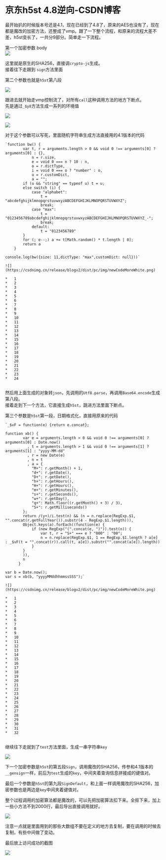 # 京东h5st 4.8逆向-CSDN博客
最开始扒的时候版本号还是4.1，现在已经到了4.8了，原来的AES也没有了，现在都是魔改的加密方法，还整成了vmp。跟了一下整个流程，和原来的流程大差不差，h5st变长了，一共分9部分。简单走一下流程。

第一个加密参数 body  
![](https://i-blog.csdnimg.cn/direct/c754a0fcab1341a4bf3afc7de39eb877.png)
  
这里就是原生的SHA256，直接调`crypto-js`生成。  
接着往下走跟到 `sign`方法里面

第二个参数也就是`h5st`第八段

![](https://i-blog.csdnimg.cn/direct/ec4297f68a7a4397aafdc193c859bc38.png)
  
跟进去就开始走vmp控制流了，对所有`call`这种调用方法的地方下断点。  
先是通过`_$y8`方法生成一系列的环境值

![](https://i-blog.csdnimg.cn/direct/a33009086ad5419fa7551e3e206050d5.png)

![](https://i-blog.csdnimg.cn/direct/1553fda2b60b4537a863f1a95ac7d892.png)
  
对于这个参数可以写死，里面随机字符串生成方法直接用的4.1版本的代码

```
`function bw() {
        var t, r = arguments.length > 0 && void 0 !== arguments[0] ? arguments[0] : {},
            n = r.size,
            e = void 0 === n ? 10 : n,
            o = r.dictType,
            i = void 0 === o ? "number" : o,
            u = r.customDict,
            a = "";
        if (u && "string" == typeof u) t = u;
        else switch (i) {
            case "alphabet":
                t = "abcdefghijklmnopqrstuvwxyzABCDEFGHIJKLMNOPQRSTUVWXYZ";
                break;
            case "max":
                t = "0123456789abcdefghijklmnopqrstuvwxyzABCDEFGHIJKLMNOPQRSTUVWXYZ_-";
                break;
            default:
                t = "0123456789"
        }
        for (; e--;) a += t[Math.random() * t.length | 0];
        return a
    }
    
console.log(bw({size: 11,dictType: "max",customDict: null}))` 

![](https://csdnimg.cn/release/blogv2/dist/pc/img/newCodeMoreWhite.png)

*   1
*   2
*   3
*   4
*   5
*   6
*   7
*   8
*   9
*   10
*   11
*   12
*   13
*   14
*   15
*   16
*   17
*   18
*   19
*   20
*   21
*   22
*   23
*   24


```

然后用上面生成的对象转`json`，先调用的`Utf8.parse`，再调用`Base64.encode`生成第八段。  
接着走到下一个方法，它直接生成`h5st`，跳进方法里面下断点。

第三个参数是`h5st`第一段，日期格式化，直接用原来的代码

```
`_$vF = function(e) {return e.concat};

function xb() {
        var e = arguments.length > 0 && void 0 !== arguments[0] ? arguments[0] : Date.now()
          , t = arguments.length > 1 && void 0 !== arguments[1] ? arguments[1] : "yyyy-MM-dd"
          , r = new Date(e)
          , n = t
          , a = {
            "M+": r.getMonth() + 1,
            "d+": r.getDate(),
            "D+": r.getDate(),
            "h+": r.getHours(),
            "H+": r.getHours(),
            "m+": r.getMinutes(),
            "s+": r.getSeconds(),
            "w+": r.getDay(),
            "q+": Math.floor((r.getMonth() + 3) / 3),
            "S+": r.getMilliseconds()
        };
        return /(y+)/i.test(n) && (n = n.replace(RegExp.$1, "".concat(r.getFullYear()).substr(4 - RegExp.$1.length))),
        Object.keys(a).forEach((function(e) {
            if (new RegExp("(".concat(e, ")")).test(n)) {
                var t, r = "S+" === e ? "000" : "00";
                n = n.replace(RegExp.$1, 1 == RegExp.$1.length ? a[e] : _$vF(t = "".concat(r)).call(t, a[e]).substr("".concat(a[e]).length))
            }
        }
        )),
        n
      }

var b = Date.now();
var s = xb(b, "yyyyMMddhhmmssSSS");` 

![](https://csdnimg.cn/release/blogv2/dist/pc/img/newCodeMoreWhite.png)

*   1
*   2
*   3
*   4
*   5
*   6
*   7
*   8
*   9
*   10
*   11
*   12
*   13
*   14
*   15
*   16
*   17
*   18
*   19
*   20
*   21
*   22
*   23
*   24
*   25
*   26
*   27
*   28
*   29
*   30
*   31
*   32


```

继续往下走就到了`test`方法里面，生成一串字符串`key`

![](https://i-blog.csdnimg.cn/direct/214a5109647f48cdbd9f9e5df6f6dc72.png)

下一个加密参数是`h5st`的第五段`Sign`，调用魔改的SHA256，传参和4.1版本的`__gensign`一样，前后为`test`生成的`key`，中间夹着查询信息拼接成的键值对。

最后一个参数是`h5st`的第九段`SignDefault`，和上面一样调用魔改的SHA256，加密参数也是两边是`key`中间夹着键值对。

整个过程调用的加密算法都是魔改的，可以先把加密算法扣下来。全抠下来，加上一些小方法不到2000行，最后导出直接调用就好。

![](https://i-blog.csdnimg.cn/direct/5ad8c3524cef407597d7d7b0906e99a9.png)

注意一点就是里面用到的那些大数组不要在定义的地方去复制，要在调用的时候去复制，有些中间做了变动。

最后放上访问成功的截图

![](https://i-blog.csdnimg.cn/direct/6c2a967076b2483b8ffa1106e1e7a997.jpeg)